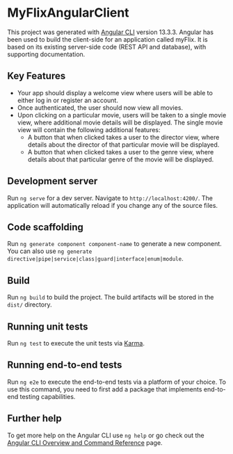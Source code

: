 # MyFlixAngularClient

This project was generated with [Angular CLI](https://github.com/angular/angular-cli) version 13.3.3. 
Angular has been used to build the client-side for an application called myFlix. It is based on its existing server-side code (REST API and database), with supporting documentation.

## Key Features
- Your app should display a welcome view where users will be able to either log in or register an
account.
- Once authenticated, the user should now view all movies.
- Upon clicking on a particular movie, users will be taken to a single movie view, where
additional movie details will be displayed. The single movie view will contain the following
additional features:
    - A button that when clicked takes a user to the director view, where details about the
director of that particular movie will be displayed.
    - A button that when clicked takes a user to the genre view, where details about that
particular genre of the movie will be displayed.


## Development server

Run `ng serve` for a dev server. Navigate to `http://localhost:4200/`. The application will automatically reload if you change any of the source files.

## Code scaffolding

Run `ng generate component component-name` to generate a new component. You can also use `ng generate directive|pipe|service|class|guard|interface|enum|module`.

## Build

Run `ng build` to build the project. The build artifacts will be stored in the `dist/` directory.

## Running unit tests

Run `ng test` to execute the unit tests via [Karma](https://karma-runner.github.io).

## Running end-to-end tests

Run `ng e2e` to execute the end-to-end tests via a platform of your choice. To use this command, you need to first add a package that implements end-to-end testing capabilities.

## Further help

To get more help on the Angular CLI use `ng help` or go check out the [Angular CLI Overview and Command Reference](https://angular.io/cli) page.
